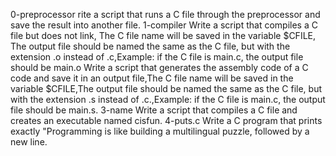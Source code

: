 0-preprocessor rite a script that runs a C file through the preprocessor and save the result into another file.
1-compiler Write a script that compiles a C file but does not link, The C file name will be saved in the variable $CFILE, The output file should be named the same as the C file, but with the extension .o instead of .c,Example: if the C file is main.c, the output file should be main.o
Write a script that generates the assembly code of a C code and save it in an output file,The C file name will be saved in the variable $CFILE,The output file should be named the same as the C file, but with the extension .s instead of .c.,Example: if the C file is main.c, the output file should be main.s. 
3-name Write a script that compiles a C file and creates an executable named cisfun.
4-puts.c Write a C program that prints exactly "Programming is like building a multilingual puzzle, followed by a new line.
